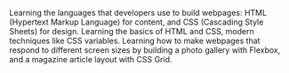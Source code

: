 Learning the languages that developers use to build webpages: HTML (Hypertext Markup Language) for content, and CSS (Cascading Style Sheets) for design.
Learning the basics of HTML and CSS, modern techniques like CSS variables.
Learning how to make webpages that respond to different screen sizes by building a photo gallery with Flexbox, and a magazine article layout with CSS Grid.
